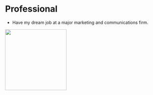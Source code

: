 # Professional
- Have my dream job at a major marketing and communications firm.

<img src="https://encrypted-tbn0.gstatic.com/images?q=tbn:ANd9GcTH_yK4O0snyxzWgf5nUodfVKQpqkOhsKRSCw&usqp=CAU" height="200"/>
